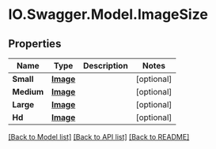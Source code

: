 # IO.Swagger.Model.ImageSize
## Properties

Name | Type | Description | Notes
------------ | ------------- | ------------- | -------------
**Small** | [**Image**](Image.md) |  | [optional] 
**Medium** | [**Image**](Image.md) |  | [optional] 
**Large** | [**Image**](Image.md) |  | [optional] 
**Hd** | [**Image**](Image.md) |  | [optional] 

[[Back to Model list]](../README.md#documentation-for-models) [[Back to API list]](../README.md#documentation-for-api-endpoints) [[Back to README]](../README.md)

